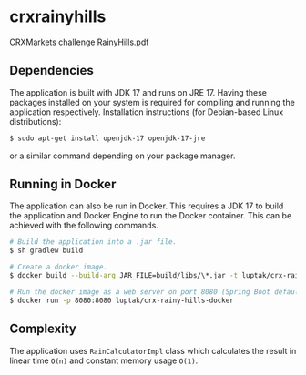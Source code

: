 # crxrainyhills
CRXMarkets challenge RainyHills.pdf


## Dependencies
The application is built with JDK 17 and runs on JRE 17. 
Having these packages installed on your system is required for compiling and running the application respectively.
Installation instructions (for Debian-based Linux distributions):

```sh
$ sudo apt-get install openjdk-17 openjdk-17-jre
```
or a similar command depending on your package manager.

## Running in Docker
The application can also be run in Docker. This requires a JDK 17 to build the application and Docker Engine to run the Docker container.
This can be achieved with the following commands.
```sh
# Build the application into a .jar file.
$ sh gradlew build

# Create a docker image.
$ docker build --build-arg JAR_FILE=build/libs/\*.jar -t luptak/crx-rainy-hills-docker .

# Run the docker image as a web server on port 8080 (Spring Boot default).
$ docker run -p 8080:8080 luptak/crx-rainy-hills-docker
```

## Complexity
The application uses `RainCalculatorImpl` class which calculates the result in linear time `O(n)`
and constant memory usage `O(1)`.
